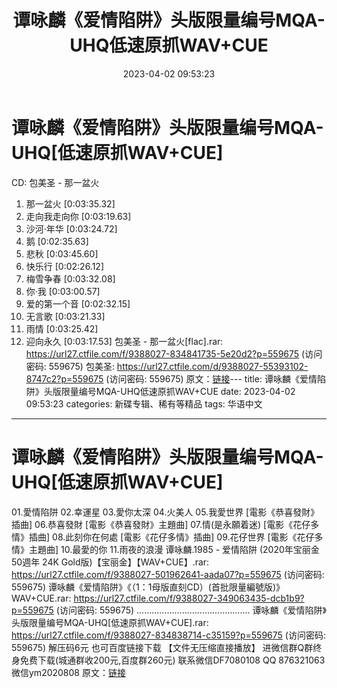 ﻿---
title: 谭咏麟《爱情陷阱》头版限量编号MQA-UHQ低速原抓WAV+CUE
date: 2023-04-02 09:53:23
categories: 新碟专辑、稀有等精品
tags: 华语中文
---
# 谭咏麟《爱情陷阱》头版限量编号MQA-UHQ[低速原抓WAV+CUE]

CD: 包美圣 - 那一盆火
01. 那一盆火 [0:03:35.32]
02. 走向我走向你 [0:03:19.63]
03. 沙河·年华 [0:03:24.72]
04. 鹅 [0:02:35.63]
05. 悲秋 [0:03:45.60]
06. 快乐行 [0:02:26.12]
07. 梅雪争春 [0:03:32.08]
08. 你·我 [0:03:00.57]
09. 爱的第一个音 [0:02:32.15]
10. 无言歌 [0:03:21.33]
11. 雨情 [0:03:25.42]
12. 迎向永久 [0:03:17.53]
包美圣 - 那一盆火[flac].rar: https://url27.ctfile.com/f/9388027-834841735-5e20d2?p=559675
(访问密码: 559675)
包美圣: https://url27.ctfile.com/d/9388027-55393102-8747c2?p=559675
(访问密码: 559675)
原文：[链接](https://blog.sina.com.cn/s/blog_1647c7e760103119f.html)---
title: 谭咏麟《爱情陷阱》头版限量编号MQA-UHQ低速原抓WAV+CUE
date: 2023-04-02 09:53:23
categories: 新碟专辑、稀有等精品
tags: 华语中文
---
# 谭咏麟《爱情陷阱》头版限量编号MQA-UHQ[低速原抓WAV+CUE]

01.愛情陷阱
02.幸運星
03.愛你太深
04.火美人
05.我愛世界 [電影《恭喜發財》插曲]
06.恭喜發財 [電影《恭喜發財》主題曲]
07.情(是永願着迷) [電影《花仔多情》插曲]
08.此刻你在何處 [電影《花仔多情》插曲]
09.花仔世界 [電影《花仔多情》主題曲]
10.最愛的你
11.雨夜的浪漫
谭咏麟.1985 - 爱情陷阱 (2020年宝丽金50週年 24K Gold版)【宝丽金】【WAV+CUE】.rar:
https://url27.ctfile.com/f/9388027-501962641-aada07?p=559675
(访问密码: 559675)
谭咏麟《爱情陷阱》《（1：1母版直刻CD）(首批限量編號版)》WAV+CUE.rar: https://url27.ctfile.com/f/9388027-349063435-dcb1b9?p=559675
(访问密码: 559675)
.............................................
谭咏麟《爱情陷阱》头版限量编号MQA-UHQ[低速原抓WAV+CUE].rar: https://url27.ctfile.com/f/9388027-834838714-c35159?p=559675
(访问密码: 559675)
解压码6元
也可百度链接下载 【文件无压缩直接播放】
进微信群Q群终身免费下载(城通群收200元,百度群260元)
联系微信DF7080108 QQ 876321063
微信ym2020808
原文：[链接](https://blog.sina.com.cn/s/blog_1647c7e760103119f.html)